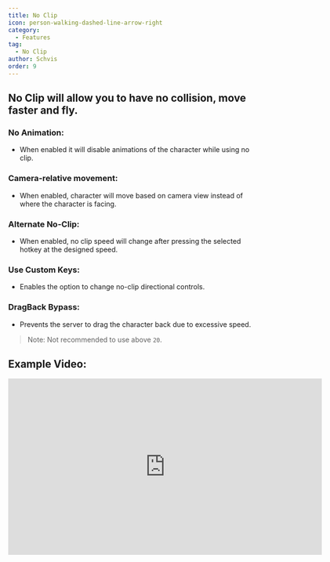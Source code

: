 ```yaml
---
title: No Clip
icon: person-walking-dashed-line-arrow-right
category:
  - Features
tag:
  - No Clip
author: Schvis
order: 9
---
```


## No Clip will allow you to have no collision, move faster and fly.
### No Animation:
- When enabled it will disable animations of the character while using no clip.
### Camera-relative movement:
- When enabled, character will move based on camera view instead of where the character is facing.
### Alternate No-Clip:
- When enabled, no clip speed will change after pressing the selected hotkey at the designed speed.
### Use Custom Keys:
- Enables the option to change no-clip directional controls.
### DragBack Bypass:
- Prevents the server to drag the character back due to excessive speed.

> Note: Not recommended to use above `20`.

## Example Video:

<div class="iframe-container"><iframe width="640" height="360" src="https://www.youtube.com/embed/nPdq-yzBt3k?list=PL5eI1Tb64p56g27qfYk7VuFTz4FK6YrKa" title="Korepi - NoClip" frameborder="0" allow="accelerometer; autoplay; clipboard-write; encrypted-media; gyroscope; picture-in-picture; web-share" allowfullscreen></iframe></div>
